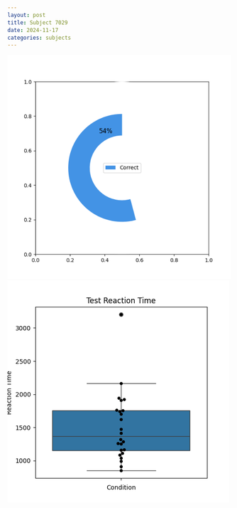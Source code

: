 ```yaml
---
layout: post
title: Subject 7029
date: 2024-11-17
categories: subjects
---
```


![](data/7029/run-2/7029_FN_acc_test.png)
![](data/7029/run-2/7029_FN_rt.png)
